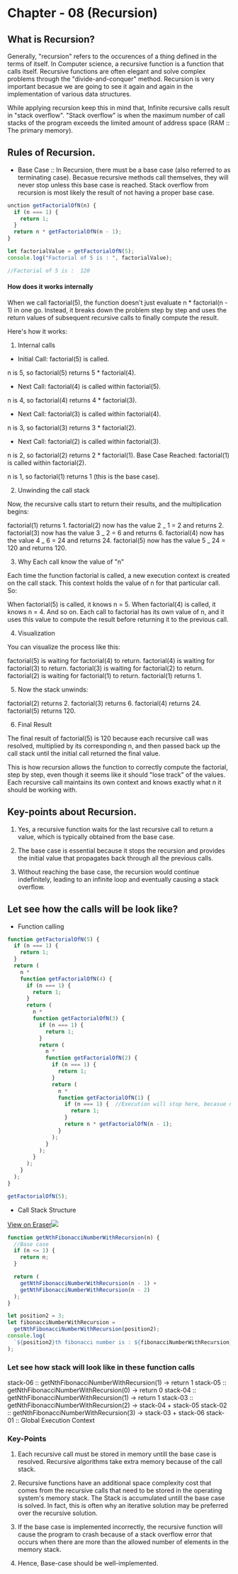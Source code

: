 # Chapter - 08 (Recursion)

## What is Recursion?

Generally, "recursion" refers to the occurences of a thing defined in the terms of itself. In Computer science, a recursive function is a function that calls itself. Recursive functions are often elegant and solve complex problems through the "divide-and-conquer" method. Recursion is very important becasue we are going to see it again and again in the implementation of various data structures.

While applying recursion keep this in mind that, Infinite recursive calls result in "stack overflow". "Stack overflow" is when the maximum number of call stacks of the program exceeds the limited amount of address space (RAM :: The primary memory).

## Rules of Recursion.

- Base Case :: In Recursion, there must be a base case (also referred to as terminating case). Becasue recursive methods call themselves, they will never stop unless this base case is reached. Stack overflow from recursion is most likely the result of not having a proper base case.

```javascript
unction getFactorialOfN(n) {
  if (n === 1) {
    return 1;
  }
  return n * getFactorialOfN(n - 1);
}

let factorialValue = getFactorialOfN(5);
console.log("Factorial of 5 is : ", factorialValue);

//Factorial of 5 is :  120

```

#### How does it works internally

When we call factorial(5), the function doesn't just evaluate n \* factorial(n - 1) in one go. Instead, it breaks down the problem step by step and uses the return values of subsequent recursive calls to finally compute the result.

Here's how it works:

1. Internal calls

- Initial Call: factorial(5) is called.

n is 5, so factorial(5) returns 5 \* factorial(4).

- Next Call: factorial(4) is called within factorial(5).

n is 4, so factorial(4) returns 4 \* factorial(3).

- Next Call: factorial(3) is called within factorial(4).

n is 3, so factorial(3) returns 3 \* factorial(2).

- Next Call: factorial(2) is called within factorial(3).

n is 2, so factorial(2) returns 2 \* factorial(1).
Base Case Reached: factorial(1) is called within factorial(2).

n is 1, so factorial(1) returns 1 (this is the base case).

2. Unwinding the call stack

Now, the recursive calls start to return their results, and the multiplication begins:

factorial(1) returns 1.
factorial(2) now has the value 2 _ 1 = 2 and returns 2.
factorial(3) now has the value 3 _ 2 = 6 and returns 6.
factorial(4) now has the value 4 _ 6 = 24 and returns 24.
factorial(5) now has the value 5 _ 24 = 120 and returns 120.

3. Why Each call know the value of "n"

Each time the function factorial is called, a new execution context is created on the call stack. This context holds the value of n for that particular call. So:

When factorial(5) is called, it knows n = 5.
When factorial(4) is called, it knows n = 4.
And so on.
Each call to factorial has its own value of n, and it uses this value to compute the result before returning it to the previous call.

4. Visualization

You can visualize the process like this:

factorial(5) is waiting for factorial(4) to return.
factorial(4) is waiting for factorial(3) to return.
factorial(3) is waiting for factorial(2) to return.
factorial(2) is waiting for factorial(1) to return.
factorial(1) returns 1.

5. Now the stack unwinds:

factorial(2) returns 2.
factorial(3) returns 6.
factorial(4) returns 24.
factorial(5) returns 120.

6. Final Result

The final result of factorial(5) is 120 because each recursive call was resolved, multiplied by its corresponding n, and then passed back up the call stack until the initial call returned the final value.

This is how recursion allows the function to correctly compute the factorial, step by step, even though it seems like it should "lose track" of the values. Each recursive call maintains its own context and knows exactly what n it should be working with.

## Key-points about Recursion.

1. Yes, a recursive function waits for the last recursive call to return a value, which is typically obtained from the base case.

2. The base case is essential because it stops the recursion and provides the initial value that propagates back through all the previous calls.

3. Without reaching the base case, the recursion would continue indefinitely, leading to an infinite loop and eventually causing a stack overflow.

## Let see how the calls will be look like?

- Function calling

```javascript
function getFactorialOfN(5) {
  if (n === 1) {
    return 1;
  }
  return (
    n *
    function getFactorialOfN(4) {
      if (n === 1) {
        return 1;
      }
      return (
        n *
        function getFactorialOfN(3) {
          if (n === 1) {
            return 1;
          }
          return (
            n *
            function getFactorialOfN(2) {
              if (n === 1) {
                return 1;
              }
              return (
                n *
                function getFactorialOfN(1) {
                  if (n === 1) {  //Execution will stop here, becasue n = 1 && Base-case is reached
                    return 1;
                  }
                  return n * getFactorialOfN(n - 1);
                }
              );
            }
          );
        }
      );
    }
  );
}

getFactorialOfN(5);
```

- Call Stack Structure

[View on Eraser![](https://app.eraser.io/workspace/uif1hXiIap9Y4m1Qx7HN/preview)](https://app.eraser.io/workspace/uif1hXiIap9Y4m1Qx7HN)

```javascript
function getNthFibonacciNumberWithRecursion(n) {
  //Base case
  if (n <= 1) {
    return n;
  }

  return (
    getNthFibonacciNumberWithRecursion(n - 1) +
    getNthFibonacciNumberWithRecursion(n - 2)
  );
}

let position2 = 3;
let fibonacciNumberWithRecursion =
  getNthFibonacciNumberWithRecursion(position2);
console.log(
  `${position2}th fibonacci number is : ${fibonacciNumberWithRecursion}`
);
```

### Let see how stack will look like in these function calls

stack-06 :: getNthFibonacciNumberWithRecursion(1) -> return 1
stack-05 :: getNthFibonacciNumberWithRecursion(0) -> return 0
stack-04 :: getNthFibonacciNumberWithRecursion(1) -> return 1
stack-03 :: getNthFibonacciNumberWithRecursion(2) -> stack-04 + stack-05
stack-02 :: getNthFibonacciNumberWithRecursion(3) -> stack-03 + stack-06
stack-01 :: Global Execution Context

### Key-Points

1. Each recursive call must be stored in memory untill the base case is resolved. Recursive algorithms take extra memory because of the call stack.

2. Recursive functions have an additional space complexity cost that comes from the recursive calls that need to be stored in the operating system's memory stack. The Stack is accumulated untill the base case is solved. In fact, this is often why an iterative solution may be preferred over the recursive solution.

3. If the base case is implemented incorrectly, the recursive function will cause the program to crash because of a stack overflow error that occurs when there are more than the allowed number of elements in the memory stack.

4. Hence, Base-case should be well-implemented.
